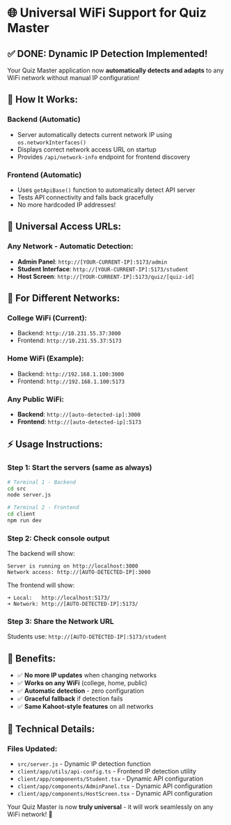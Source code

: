 # 🌐 Universal WiFi Support for Quiz Master

## ✅ **DONE: Dynamic IP Detection Implemented!**

Your Quiz Master application now **automatically detects and adapts** to any WiFi network without manual IP configuration!

## 🚀 **How It Works:**

### **Backend (Automatic)**
- Server automatically detects current network IP using `os.networkInterfaces()`
- Displays correct network access URL on startup
- Provides `/api/network-info` endpoint for frontend discovery

### **Frontend (Automatic)**
- Uses `getApiBase()` function to automatically detect API server
- Tests API connectivity and falls back gracefully
- No more hardcoded IP addresses!

## 📱 **Universal Access URLs:**

### **Any Network - Automatic Detection:**
- **Admin Panel**: `http://[YOUR-CURRENT-IP]:5173/admin`
- **Student Interface**: `http://[YOUR-CURRENT-IP]:5173/student` 
- **Host Screen**: `http://[YOUR-CURRENT-IP]:5173/quiz/[quiz-id]`

## 🏫 **For Different Networks:**

### **College WiFi (Current):**
- Backend: `http://10.231.55.37:3000`
- Frontend: `http://10.231.55.37:5173`

### **Home WiFi (Example):**
- Backend: `http://192.168.1.100:3000`
- Frontend: `http://192.168.1.100:5173`

### **Any Public WiFi:**
- **Backend**: `http://[auto-detected-ip]:3000`
- **Frontend**: `http://[auto-detected-ip]:5173`

## ⚡ **Usage Instructions:**

### **Step 1**: Start the servers (same as always)
```bash
# Terminal 1 - Backend
cd src
node server.js

# Terminal 2 - Frontend  
cd client
npm run dev
```

### **Step 2**: Check console output
The backend will show:
```
Server is running on http://localhost:3000
Network access: http://[AUTO-DETECTED-IP]:3000
```

The frontend will show:
```
➜ Local:   http://localhost:5173/
➜ Network: http://[AUTO-DETECTED-IP]:5173/
```

### **Step 3**: Share the Network URL
Students use: `http://[AUTO-DETECTED-IP]:5173/student`

## 🎯 **Benefits:**
- ✅ **No more IP updates** when changing networks
- ✅ **Works on any WiFi** (college, home, public)
- ✅ **Automatic detection** - zero configuration
- ✅ **Graceful fallback** if detection fails
- ✅ **Same Kahoot-style features** on all networks

## 🔧 **Technical Details:**

### Files Updated:
- `src/server.js` - Dynamic IP detection function
- `client/app/utils/api-config.ts` - Frontend IP detection utility
- `client/app/components/Student.tsx` - Dynamic API configuration  
- `client/app/components/AdminPanel.tsx` - Dynamic API configuration
- `client/app/components/HostScreen.tsx` - Dynamic API configuration

Your Quiz Master is now **truly universal** - it will work seamlessly on any WiFi network! 🎉